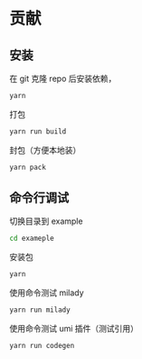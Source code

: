 # 贡献

## 安装

在 git 克隆 repo 后安装依赖，

```zsh
yarn
```

打包

```zsh
yarn run build
```

封包（方便本地装）

```zsh
yarn pack
```

## 命令行调试

切换目录到 example

```zsh
cd exameple
```

安装包

```zsh
yarn
```

使用命令测试 milady

```zsh
yarn run milady
```

使用命令测试 umi 插件（测试引用）

```zsh
yarn run codegen
```
